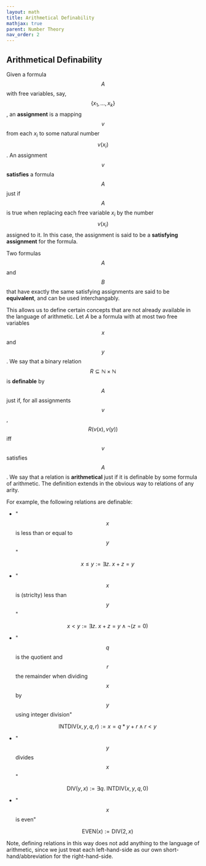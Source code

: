 ```yaml
---
layout: math
title: Arithmetical Definability
mathjax: true
parent: Number Theory
nav_order: 2
---
```


## Arithmetical Definability

Given a formula $$A$$ with free variables, say, $$\{x_1,\ldots,x_k\}$$, an __assignment__ is a mapping $$v$$ from each $x_i$ to some natural number $$v(x_i)$$.  An assignment $$v$$ __satisfies__ a formula $$A$$ just if $$A$$ is true when replacing each free variable $x_i$ by the number $$v(x_i)$$ assigned to it.  In this case, the assignment is said to be a __satisfying assignment__ for the formula.

Two formulas $$A$$ and $$B$$ that have exactly the same satisfying assignments are said to be __equivalent__, and can be used interchangably.

This allows us to define certain concepts that are not already available in the language of arithmetic.  Let $A$ be a formula with at most two free variables $$x$$ and $$y$$.  We say that a binary relation $$R \subseteq \mathbb{N} \times \mathbb{N}$$ is __definable__ by $$A$$ just if, for all assignments $$v$$, $$R(v(x),v(y))$$ iff $$v$$ satisfies $$A$$.  We say that a relation is __arithmetical__ just if it is definable by some formula of arithmetic.  The definition extends in the obvious way to relations of any arity.

For example, the following relations are definable:

  * "$$x$$ is less than or equal to $$y$$"
     
     $$
       x \leq y := \exists z.\ x + z = y
     $$

  * "$$x$$ is (striclty) less than $$y$$"

    $$
      x < y := \exists z.\ x + z = y \wedge \neg (z = 0) 
    $$

  * "$$q$$ is the quotient and $$r$$ the remainder when dividing $$x$$ by $$y$$ using integer division"

    $$
      \mathsf{INTDIV}(x,y,q,r) := x = q * y + r \wedge r < y
    $$

  * "$$y$$ divides $$x$$"

    $$
      \mathsf{DIV}(y,x) := \exists q.\ \mathsf{INTDIV}(x,y,q,0)
    $$

  * "$$x$$ is even"

    $$
      \mathsf{EVEN}(x) := \mathsf{DIV}(2,x)
    $$

Note, defining relations in this way does not add anything to the language of arithmetic, since we just treat each left-hand-side as our own short-hand/abbreviation for the right-hand-side.